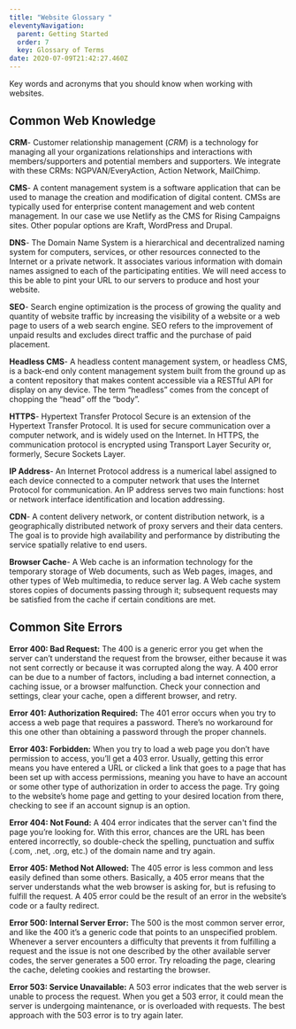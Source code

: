 ```yaml
---
title: "Website Glossary "
eleventyNavigation:
  parent: Getting Started
  order: 7
  key: Glossary of Terms
date: 2020-07-09T21:42:27.460Z
---
```

Key words and acronyms that you should know when working with websites.

## Common Web Knowledge

**CRM**- Customer relationship management (*CRM*) is a technology for managing all your organizations relationships and interactions with members/supporters and potential members and supporters. We integrate with these CRMs: NGPVAN/EveryAction, Action Network, MailChimp.

**CMS**- A content management system is a software application that can be used to manage the creation and modification of digital content. CMSs are typically used for enterprise content management and web content management. In our case we use Netlify as the CMS for Rising Campaigns sites. Other popular options are Kraft, WordPress and Drupal. 

**DNS**- The Domain Name System is a hierarchical and decentralized naming system for computers, services, or other resources connected to the Internet or a private network. It associates various information with domain names assigned to each of the participating entities. We will need access to this be able to pint your URL to our servers to produce and host your website.

**SEO**- Search engine optimization is the process of growing the quality and quantity of website traffic by increasing the visibility of a website or a web page to users of a web search engine. SEO refers to the improvement of unpaid results and excludes direct traffic and the purchase of paid placement.

**Headless CMS**- A headless content management system, or headless CMS, is a back-end only content management system built from the ground up as a content repository that makes content accessible via a RESTful API for display on any device. The term “headless” comes from the concept of chopping the “head” off the “body”.

**HTTPS**- Hypertext Transfer Protocol Secure is an extension of the Hypertext Transfer Protocol. It is used for secure communication over a computer network, and is widely used on the Internet. In HTTPS, the communication protocol is encrypted using Transport Layer Security or, formerly, Secure Sockets Layer.

**IP Address**- An Internet Protocol address is a numerical label assigned to each device connected to a computer network that uses the Internet Protocol for communication. An IP address serves two main functions: host or network interface identification and location addressing.

**CDN**- A content delivery network, or content distribution network, is a geographically distributed network of proxy servers and their data centers. The goal is to provide high availability and performance by distributing the service spatially relative to end users.

**Browser Cache**- A Web cache is an information technology for the temporary storage of Web documents, such as Web pages, images, and other types of Web multimedia, to reduce server lag. A Web cache system stores copies of documents passing through it; subsequent requests may be satisfied from the cache if certain conditions are met.

## Common Site Errors



**Error 400: Bad Request:** The 400 is a generic error you get when the server can’t understand the request from the browser, either because it was not sent correctly or because it was corrupted along the way. A 400 error can be due to a number of factors, including a bad internet connection, a caching issue, or a browser malfunction. Check your connection and settings, clear your cache, open a different browser, and retry.

**Error 401: Authorization Required:** The 401 error occurs when you try to access a web page that requires a password. There’s no workaround for this one other than obtaining a password through the proper channels.

**Error 403: Forbidden:** When you try to load a web page you don’t have permission to access, you’ll get a 403 error. Usually, getting this error means you have entered a URL or clicked a link that goes to a page that has been set up with access permissions, meaning you have to have an account or some other type of authorization in order to access the page. Try going to the website’s home page and getting to your desired location from there, checking to see if an account signup is an option.

**Error 404: Not Found:** A 404 error indicates that the server can't find the page you’re looking for. With this error, chances are the URL has been entered incorrectly, so double-check the spelling, punctuation and suffix (.com, .net, .org, etc.) of the domain name and try again.

**Error 405: Method Not Allowed:** The 405 error is less common and less easily defined than some others. Basically, a 405 error means that the server understands what the web browser is asking for, but is refusing to fulfill the request. A 405 error could be the result of an error in the website’s code or a faulty redirect.

**Error 500: Internal Server Error:** The 500 is the most common server error, and like the 400 it’s a generic code that points to an unspecified problem. Whenever a server encounters a difficulty that prevents it from fulfilling a request and the issue is not one described by the other available server codes, the server generates a 500 error. Try reloading the page, clearing the cache, deleting cookies and restarting the browser.

**Error 503: Service Unavailable:** A 503 error indicates that the web server is unable to process the request. When you get a 503 error, it could mean the server is undergoing maintenance, or is overloaded with requests. The best approach with the 503 error is to try again later.